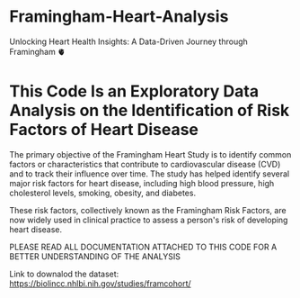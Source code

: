 # Framingham-Heart-Analysis
Unlocking Heart Health Insights: A Data-Driven Journey through Framingham 🫀

# This Code Is an Exploratory Data Analysis on the Identification of Risk Factors of Heart Disease

The primary objective of the Framingham Heart Study is to identify common factors or characteristics that contribute to cardiovascular disease (CVD) and to track their influence over time. 
The study has helped identify several major risk factors for heart disease, including high blood pressure, high cholesterol levels, smoking, obesity, and diabetes. 

These risk factors, collectively known as the Framingham Risk Factors, are now widely used in clinical practice to assess a person's risk of developing heart disease.

PLEASE READ ALL DOCUMENTATION ATTACHED TO THIS CODE FOR A BETTER UNDERSTANDING OF THE ANALYSIS

Link to downalod the dataset:
https://biolincc.nhlbi.nih.gov/studies/framcohort/
